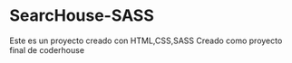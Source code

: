 # SearcHouse-SASS
Este es un proyecto creado con HTML,CSS,SASS Creado como proyecto final de coderhouse
